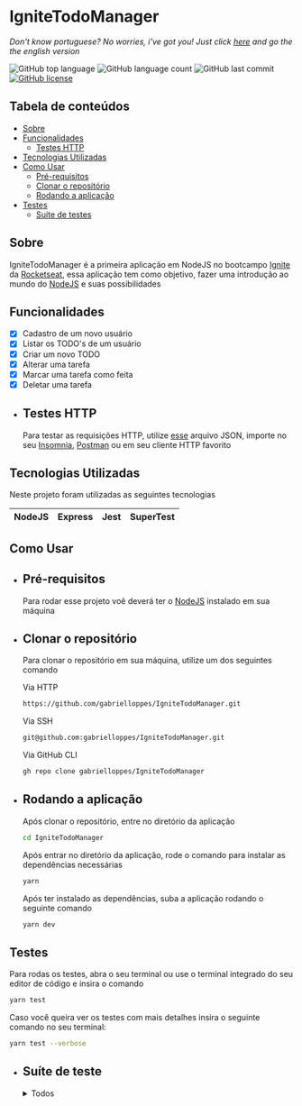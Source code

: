 # IgniteTodoManager

*Don't know portuguese? No worries, i've got you! Just click [here]() and go the the english version* 

<!-- Badges -->
![GitHub top language](https://img.shields.io/github/languages/top/gabrielloppes/IgniteTodoManager?style=for-the-badge)
![GitHub language count](https://img.shields.io/github/languages/count/gabrielloppes/IgniteTodoManager?style=for-the-badge)
![GitHub last commit](https://img.shields.io/github/last-commit/gabrielloppes/IgniteTodoManager?style=for-the-badge)
[![GitHub license](https://img.shields.io/github/license/gabrielloppes/IgniteTodoManager?style=for-the-badge)](https://github.com/gabrielloppes/IgniteTodoManager)
<!-- ts -->
## Tabela de conteúdos
* [Sobre](#sobre)
* [Funcionalidades](#funcionalidades)
  * [Testes HTTP](#testes-http)
* [Tecnologias Utilizadas](#tecnologias-utilizadas)
* [Como Usar](#como-usar)
  * [Pré-requisitos](#pré-requisitos)
  * [Clonar o repositório](#clonar-o-repositório)
  * [Rodando a aplicação](#rodando-a-aplicação)
* [Testes](#testes)
  * [Suíte de testes](#suíte-de-testes)
<!-- te -->

## Sobre
IgniteTodoManager é a primeira aplicação em NodeJS no bootcampo [Ignite](https://www.rocketseat.com.br/ignite) da [Rocketseat](https://www.rocketseat.com.br), essa aplicação tem como objetivo, fazer uma introdução ao mundo do [NodeJS](https://nodejs.org/en/) e suas possibilidades

## Funcionalidades
- [x] Cadastro de um novo usuário
- [x] Listar os TODO's de um usuário
- [x] Criar um novo TODO
- [x] Alterar uma tarefa
- [x] Marcar uma tarefa como feita
- [x] Deletar uma tarefa

* ## Testes HTTP
  Para testar as requisições HTTP, utilize [esse](arquivoJSON) arquivo JSON, importe no seu [Insomnia](https://insomnia.rest/download), [Postman](https://www.postman.com/) ou em seu cliente HTTP favorito
## Tecnologias Utilizadas
Neste projeto foram utilizadas as seguintes tecnologias

| NodeJS | Express | Jest | SuperTest |
|--------|---------|------|-----------|

## Como Usar
* ## Pré-requisitos
  Para rodar esse projeto voê deverá ter o [NodeJS](https://nodejs.org/en/) instalado em sua máquina
* ## Clonar o repositório
  Para clonar o repositório em sua máquina, utilize um dos seguintes comando

  Via HTTP
  ```bash
  https://github.com/gabrielloppes/IgniteTodoManager.git
  ```

  Via SSH
  ```bash
  git@github.com:gabrielloppes/IgniteTodoManager.git
  ```

  Via GitHub CLI
  ```bash
  gh repo clone gabrielloppes/IgniteTodoManager
  ```
* ## Rodando a aplicação
  Após clonar o repositório, entre no diretório da aplicação
  ```bash
  cd IgniteTodoManager
  ```
  Após entrar no diretório da aplicação, rode o comando para instalar as dependências necessárias
  ```bash
  yarn
  ```
  Após ter instalado as dependências, suba a aplicação rodando o seguinte comando
  ```bash
  yarn dev
  ```

## Testes
Para rodas os testes, abra o seu terminal ou use o terminal integrado do seu editor de código e insira o comando
```bash
yarn test
```

Caso você queira ver os testes com mais detalhes insira o seguinte comando no seu terminal:
```bash
yarn test --verbose
```
* ## Suíte de teste
  <details>
    <summary>Todos</summary>
    
    :heavy_check_mark: should be able to list all user's todo

    :heavy_check_mark: should be able to create a new todo

    :heavy_check_mark: should be able to update a todo

    :heavy_check_mark: should not be able to update a non existing todo

    :heavy_check_mark: should be able to mark a todo as done

    :heavy_check_mark: should not be able to mark a non existing todo as done

    :heavy_check_mark: should be able to delete a todo

    :heavy_check_mark: should not be able to delete a non existing todo
  </details>
